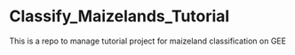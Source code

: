 # Classify_Maizelands_Tutorial
This is a repo to manage tutorial project for maizeland classification on GEE
